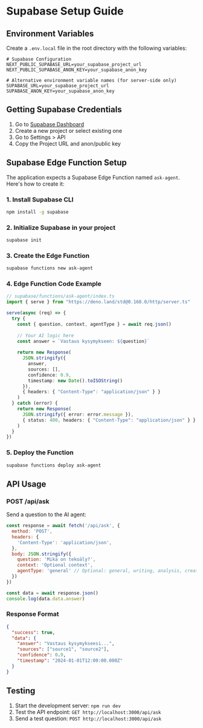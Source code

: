 # Supabase Setup Guide

## Environment Variables

Create a `.env.local` file in the root directory with the following variables:

```env
# Supabase Configuration
NEXT_PUBLIC_SUPABASE_URL=your_supabase_project_url
NEXT_PUBLIC_SUPABASE_ANON_KEY=your_supabase_anon_key

# Alternative environment variable names (for server-side only)
SUPABASE_URL=your_supabase_project_url
SUPABASE_ANON_KEY=your_supabase_anon_key
```

## Getting Supabase Credentials

1. Go to [Supabase Dashboard](https://supabase.com/dashboard)
2. Create a new project or select existing one
3. Go to Settings > API
4. Copy the Project URL and anon/public key

## Supabase Edge Function Setup

The application expects a Supabase Edge Function named `ask-agent`. Here's how to create it:

### 1. Install Supabase CLI
```bash
npm install -g supabase
```

### 2. Initialize Supabase in your project
```bash
supabase init
```

### 3. Create the Edge Function
```bash
supabase functions new ask-agent
```

### 4. Edge Function Code Example
```typescript
// supabase/functions/ask-agent/index.ts
import { serve } from "https://deno.land/std@0.168.0/http/server.ts"

serve(async (req) => {
  try {
    const { question, context, agentType } = await req.json()
    
    // Your AI logic here
    const answer = `Vastaus kysymykseen: ${question}`
    
    return new Response(
      JSON.stringify({
        answer,
        sources: [],
        confidence: 0.9,
        timestamp: new Date().toISOString()
      }),
      { headers: { "Content-Type": "application/json" } }
    )
  } catch (error) {
    return new Response(
      JSON.stringify({ error: error.message }),
      { status: 400, headers: { "Content-Type": "application/json" } }
    )
  }
})
```

### 5. Deploy the Function
```bash
supabase functions deploy ask-agent
```

## API Usage

### POST /api/ask
Send a question to the AI agent:

```javascript
const response = await fetch('/api/ask', {
  method: 'POST',
  headers: {
    'Content-Type': 'application/json',
  },
  body: JSON.stringify({
    question: 'Mikä on tekoäly?',
    context: 'Optional context',
    agentType: 'general' // Optional: general, writing, analysis, creative
  })
})

const data = await response.json()
console.log(data.data.answer)
```

### Response Format
```json
{
  "success": true,
  "data": {
    "answer": "Vastaus kysymykseesi...",
    "sources": ["source1", "source2"],
    "confidence": 0.9,
    "timestamp": "2024-01-01T12:00:00.000Z"
  }
}
```

## Testing

1. Start the development server: `npm run dev`
2. Test the API endpoint: `GET http://localhost:3000/api/ask`
3. Send a test question: `POST http://localhost:3000/api/ask` 
